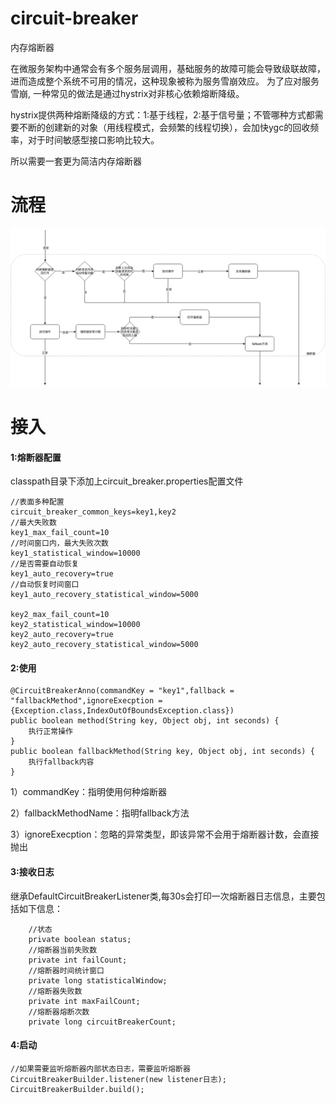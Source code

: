 # circuit-breaker
内存熔断器

在微服务架构中通常会有多个服务层调用，基础服务的故障可能会导致级联故障，进而造成整个系统不可用的情况，这种现象被称为服务雪崩效应。
为了应对服务雪崩, 一种常见的做法是通过hystrix对非核心依赖熔断降级。

hystrix提供两种熔断降级的方式：1:基于线程，2:基于信号量；不管哪种方式都需要不断的创建新的对象（用线程模式，会频繁的线程切换），会加快ygc的回收频率，对于时间敏感型接口影响比较大。

所以需要一套更为简洁内存熔断器

# 流程
![Aaron Swartz](https://raw.githubusercontent.com/hzyian/circuit-breaker/master/%E7%86%94%E6%96%AD%E5%99%A8%E9%80%BB%E8%BE%91.png)

# 接入
#### 1:熔断器配置
classpath目录下添加上circuit_breaker.properties配置文件
```
//表面多种配置
circuit_breaker_common_keys=key1,key2
//最大失败数
key1_max_fail_count=10
//时间窗口内，最大失败次数
key1_statistical_window=10000
//是否需要自动恢复
key1_auto_recovery=true
//自动恢复时间窗口
key1_auto_recovery_statistical_window=5000
 
key2_max_fail_count=10
key2_statistical_window=10000
key2_auto_recovery=true
key2_auto_recovery_statistical_window=5000

```
#### 2:使用
```
@CircuitBreakerAnno(commandKey = "key1",fallback = "fallbackMethod",ignoreExecption = {Exception.class,IndexOutOfBoundsException.class})
public boolean method(String key, Object obj, int seconds) {
    执行正常操作
}
public boolean fallbackMethod(String key, Object obj, int seconds) {
    执行fallback内容
}
```
1）commandKey：指明使用何种熔断器

2）fallbackMethodName：指明fallback方法

3）ignoreExecption：忽略的异常类型，即该异常不会用于熔断器计数，会直接抛出

#### 3:接收日志
继承DefaultCircuitBreakerListener类,每30s会打印一次熔断器日志信息，主要包括如下信息：
```
    //状态
    private boolean status;
    //熔断器当前失败数
    private int failCount;
    //熔断器时间统计窗口
    private long statisticalWindow;
    //熔断器失败数
    private int maxFailCount;
    //熔断器熔断次数
    private long circuitBreakerCount;
```


#### 4:启动
```
//如果需要监听熔断器内部状态日志，需要监听熔断器
CircuitBreakerBuilder.listener(new listener日志);
CircuitBreakerBuilder.build();
```
